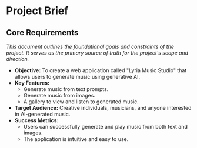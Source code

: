 # Project Brief

## Core Requirements

*This document outlines the foundational goals and constraints of the project. It serves as the primary source of truth for the project's scope and direction.*

- **Objective:** To create a web application called "Lyria Music Studio" that allows users to generate music using generative AI.
- **Key Features:**
  - Generate music from text prompts.
  - Generate music from images.
  - A gallery to view and listen to generated music.
- **Target Audience:** Creative individuals, musicians, and anyone interested in AI-generated music.
- **Success Metrics:**
  - Users can successfully generate and play music from both text and images.
  - The application is intuitive and easy to use.
